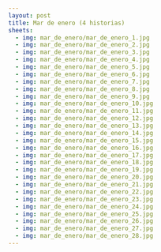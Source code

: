 ```yaml
---
layout: post
title: Mar de enero (4 historias)
sheets:
  - img: mar_de_enero/mar_de_enero_1.jpg
  - img: mar_de_enero/mar_de_enero_2.jpg
  - img: mar_de_enero/mar_de_enero_3.jpg
  - img: mar_de_enero/mar_de_enero_4.jpg
  - img: mar_de_enero/mar_de_enero_5.jpg
  - img: mar_de_enero/mar_de_enero_6.jpg
  - img: mar_de_enero/mar_de_enero_7.jpg
  - img: mar_de_enero/mar_de_enero_8.jpg
  - img: mar_de_enero/mar_de_enero_9.jpg
  - img: mar_de_enero/mar_de_enero_10.jpg
  - img: mar_de_enero/mar_de_enero_11.jpg
  - img: mar_de_enero/mar_de_enero_12.jpg
  - img: mar_de_enero/mar_de_enero_13.jpg
  - img: mar_de_enero/mar_de_enero_14.jpg
  - img: mar_de_enero/mar_de_enero_15.jpg
  - img: mar_de_enero/mar_de_enero_16.jpg
  - img: mar_de_enero/mar_de_enero_17.jpg
  - img: mar_de_enero/mar_de_enero_18.jpg
  - img: mar_de_enero/mar_de_enero_19.jpg
  - img: mar_de_enero/mar_de_enero_20.jpg
  - img: mar_de_enero/mar_de_enero_21.jpg
  - img: mar_de_enero/mar_de_enero_22.jpg
  - img: mar_de_enero/mar_de_enero_23.jpg
  - img: mar_de_enero/mar_de_enero_24.jpg
  - img: mar_de_enero/mar_de_enero_25.jpg
  - img: mar_de_enero/mar_de_enero_26.jpg
  - img: mar_de_enero/mar_de_enero_27.jpg
  - img: mar_de_enero/mar_de_enero_28.jpg
---
```


